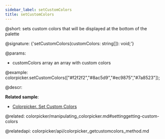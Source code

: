 ```yaml
---
sidebar_label: setCustomColors
title: setCustomColors
---          
```


@short: sets custom colors that will be displayed at the bottom of the palette

@signature: {'setCustomColors(customColors: string[]): void;'}

@params:
- customColors    array    an array with custom colors



@example:
colorpicker.setCustomColors(["#f2f2f2","#8ac5d9","#ec9875","#7a8523"]);



@descr:

**Related sample**:
- [Colorpicker. Set Custom Colors](https://snippet.dhtmlx.com/z9jfv3fg)

@related: colorpicker/manipulating_colorpicker.md#settinggetting-custom-colors

@relatedapi:
colorpicker/api/colorpicker_getcustomcolors_method.md





